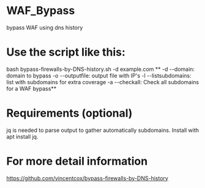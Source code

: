 # WAF_Bypass
bypass WAF using dns history 
# Use the script like this:

bash bypass-firewalls-by-DNS-history.sh -d example.com
**
-d --domain: domain to bypass
-o --outputfile: output file with IP's
-l --listsubdomains: list with subdomains for extra coverage
-a --checkall: Check all subdomains for a WAF bypass**

# Requirements (optional)
jq is needed to parse output to gather automatically subdomains. Install with apt install jq.

# For more detail information
https://github.com/vincentcox/bypass-firewalls-by-DNS-history
